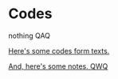 # Codes

nothing QAQ

[Here's some codes form texts.](https://github.com/CE-Automaton/Codes/tree/codes)

[And, here's some notes. QWQ](https://github.com/CE-Automaton/Codes/tree/OI)
